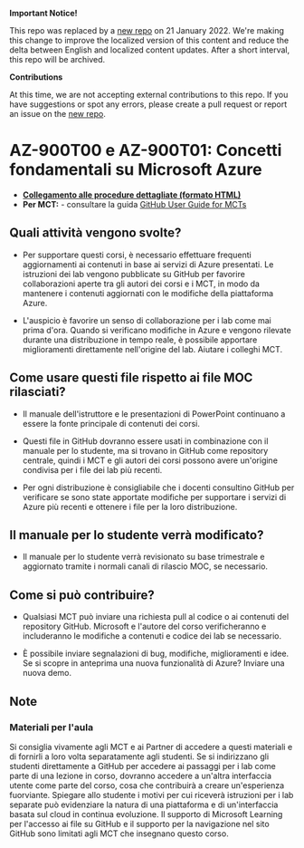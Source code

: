 **Important Notice!**

This repo was replaced by a [new repo](https://github.com/MicrosoftLearning/AZ-900T0x-MicrosoftAzureFundamentals.it-it) on 21 January 2022. We're making this change to improve the localized version of this content and reduce the delta between English and localized content updates. 
After a short interval, this repo will be archived.

**Contributions**

At this time, we are not accepting external contributions to this repo. If you have suggestions or spot any errors, please create a pull request or report an issue on the [new repo](https://github.com/MicrosoftLearning/AZ-900T0x-MicrosoftAzureFundamentals.it-it).

# AZ-900T00 e AZ-900T01: Concetti fondamentali su Microsoft Azure

- **[Collegamento alle procedure dettagliate (formato HTML)](https://microsoftlearning.github.io/AZ-900T0xIT-MicrosoftAzureFundamentals/)**
- **Per MCT:** - consultare la guida [GitHub User Guide for MCTs](https://microsoftlearning.github.io/MCT-User-Guide/)

## Quali attività vengono svolte?

- Per supportare questi corsi, è necessario effettuare frequenti aggiornamenti ai contenuti in base ai servizi di Azure presentati.  Le istruzioni dei lab vengono pubblicate su GitHub per favorire collaborazioni aperte tra gli autori dei corsi e i MCT, in modo da mantenere i contenuti aggiornati con le modifiche della piattaforma Azure.

- L'auspicio è favorire un senso di collaborazione per i lab come mai prima d'ora. Quando si verificano modifiche in Azure e vengono rilevate durante una distribuzione in tempo reale, è possibile apportare miglioramenti direttamente nell'origine del lab.  Aiutare i colleghi MCT.

## Come usare questi file rispetto ai file MOC rilasciati?

- Il manuale dell'istruttore e le presentazioni di PowerPoint continuano a essere la fonte principale di contenuti dei corsi.

- Questi file in GitHub dovranno essere usati in combinazione con il manuale per lo studente, ma si trovano in GitHub come repository centrale, quindi i MCT e gli autori dei corsi possono avere un'origine condivisa per i file dei lab più recenti.

- Per ogni distribuzione è consigliabile che i docenti consultino GitHub per verificare se sono state apportate modifiche per supportare i servizi di Azure più recenti e ottenere i file per la loro distribuzione.

## Il manuale per lo studente verrà modificato?

- Il manuale per lo studente verrà revisionato su base trimestrale e aggiornato tramite i normali canali di rilascio MOC, se necessario.

## Come si può contribuire?

- Qualsiasi MCT può inviare una richiesta pull al codice o ai contenuti del repository GitHub. Microsoft e l'autore del corso verificheranno e includeranno le modifiche a contenuti e codice dei lab se necessario.

- È possibile inviare segnalazioni di bug, modifiche, miglioramenti e idee.  Se si scopre in anteprima una nuova funzionalità di Azure?  Inviare una nuova demo.

## Note

### Materiali per l'aula

Si consiglia vivamente agli MCT e ai Partner di accedere a questi materiali e di fornirli a loro volta separatamente agli studenti.  Se si indirizzano gli studenti direttamente a GitHub per accedere ai passaggi per i lab come parte di una lezione in corso, dovranno accedere a un'altra interfaccia utente come parte del corso, cosa che contribuirà a creare un'esperienza fuorviante. Spiegare allo studente i motivi per cui riceverà istruzioni per i lab separate può evidenziare la natura di una piattaforma e di un'interfaccia basata sul cloud in continua evoluzione. Il supporto di Microsoft Learning per l'accesso ai file su GitHub e il supporto per la navigazione nel sito GitHub sono limitati agli MCT che insegnano questo corso.
